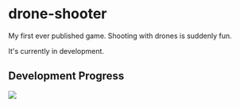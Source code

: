 # drone-shooter
My first ever published game. Shooting with drones is suddenly fun.


It's currently in development.

<h2>Development Progress</h2>

![](https://us-central1-progress-markdown.cloudfunctions.net/progress/0)
